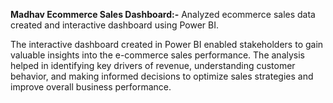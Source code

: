 **Madhav Ecommerce Sales Dashboard:-**
Analyzed ecommerce sales data created and interactive dashboard using Power BI.

The interactive dashboard created in Power BI enabled stakeholders to gain valuable insights into the e-commerce sales performance. The analysis helped in identifying key drivers of revenue, understanding customer behavior, and making informed decisions to optimize sales strategies and improve overall business performance.
